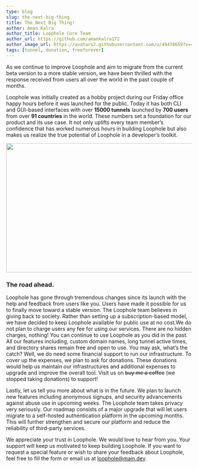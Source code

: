 ```yaml
---
type: blog
slug: the-next-big-thing
title: The Next Big Thing!
author: Aman Kalra
author_title: Loophole Core Team
author_url: https://github.com/amankalra172
author_image_url: https://avatars2.githubusercontent.com/u/49478659?v=4
tags: [tunnel, donation, freeforever]
---
```


As we continue to improve Loophole and aim to migrate from the current beta version to a more stable version, we have been thrilled with the response received from users all over the world in the past couple of months. 

<!-- truncate -->

Loophole was initially created as a hobby project during our Friday office happy hours before it was launched for the public. Today it has both CLI and GUI-based interfaces with over **15000 tunnels** launched by **700 users**  from over **91 countries** in the world. These numbers set a foundation for our product and its use case. It not only uplifts every team member’s confidence that has worked numerous hours in building Loophole but also makes us realize the true potential of Loophole in a developer’s toolkit. 

<img src="https://media.giphy.com/media/5GoVLqeAOo6PK/giphy.gif" width="650" height="350" />

### The road ahead.

Loophole has gone through tremendous changes since its launch with the help and feedback from users like you. Users have made it possible for us to finally move toward a stable version. The Loophole team believes in giving back to society. Rather than setting up a subscription-based model, we have decided to keep Loophole available for public use at no cost.We do not plan to charge users any fee for using our services. There are no hidden charges, nothing! You can continue to use Loophole as you did in the past. All our features including, custom domain names, long tunnel active times, and directory shares remain free and open to use.  You may ask, what’s the catch? Well, we do need some financial support to run our infrastructure. To cover up the expenses, we plan to ask for donations. These donations would help us maintain our infrastructures and additional expenses to upgrade and improve the overall tool. Visit us on ~~buy me a coffee~~ (we stopped taking donations) to support!

Lastly, let us tell you more about what is in the future. We plan to launch new features including anonymous signups, and security advancements against abuse use in upcoming weeks. The Loophole team takes privacy very seriously. Our roadmap consists of a major upgrade that will let users migrate to a self-hosted authentication platform in the upcoming months. This will further strengthen and secure our platform and reduce the reliability of third-party services. 


We appreciate your trust in Loophole. We would love to hear from you. Your support will keep us motivated to keep building Loophole. If you want to request a special feature or wish to share your feedback about Loophole, feel free to fill the form  or email us at loophole@main.dev. 

